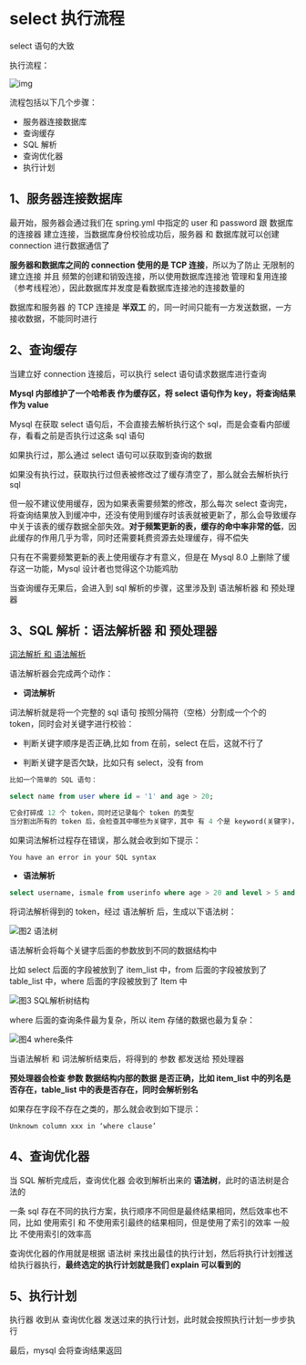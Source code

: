 # select 执行流程





select 语句的大致

执行流程：

![img](https://img2018.cnblogs.com/blog/1446270/201910/1446270-20191006025827107-243871764.png)

  

流程包括以下几个步骤：

- 服务器连接数据库
- 查询缓存
- SQL 解析
- 查询优化器
- 执行计划



## 1、服务器连接数据库

最开始，服务器会通过我们在 spring.yml 中指定的 user 和 password 跟 数据库的连接器 建立连接，当数据库身份校验成功后，服务器 和 数据库就可以创建 connection 进行数据通信了

**服务器和数据库之间的 connection 使用的是 TCP 连接**，所以为了防止 无限制的建立连接 并且 频繁的创建和销毁连接，所以使用数据库连接池 管理和复用连接（参考线程池），因此数据库并发度是看数据库连接池的连接数量的



数据库和服务器 的 TCP 连接是 **半双工** 的，同一时间只能有一方发送数据，一方接收数据，不能同时进行



## 2、查询缓存

当建立好 connection 连接后，可以执行 select 语句请求数据库进行查询

**Mysql 内部维护了一个哈希表 作为缓存区，将 select 语句作为 key，将查询结果作为 value**

Mysql 在获取 select 语句后，不会直接去解析执行这个 sql，而是会查看内部缓存，看看之前是否执行过这条 sql 语句

如果执行过，那么通过 select 语句可以获取到查询的数据

如果没有执行过，获取执行过但表被修改过了缓存清空了，那么就会去解析执行 sql



但一般不建议使用缓存，因为如果表需要频繁的修改，那么每次 select 查询完，将查询结果放入到缓冲中，还没有使用到缓存时该表就被更新了，那么会导致缓存中关于该表的缓存数据全部失效。**对于频繁更新的表，缓存的命中率非常的低**，因此缓存的作用几乎为零，同时还需要耗费资源去处理缓存，得不偿失

只有在不需要频繁更新的表上使用缓存才有意义，但是在 Mysql 8.0 上删除了缓存这一功能，Mysql 设计者也觉得这个功能鸡肋



当查询缓存无果后，会进入到 sql 解析的步骤，这里涉及到 语法解析器 和 预处理器



## 3、SQL 解析：语法解析器 和 预处理器

[词法解析 和 语法解析](https://tech.meituan.com/2018/05/20/sql-parser-used-in-mtdp.html)



语法解析器会完成两个动作：

- **词法解析**

词法解析就是将一个完整的 sql 语句 按照分隔符（空格）分割成一个个的 token，同时会对关键字进行校验：

- 判断关键字顺序是否正确,比如 from 在前，select 在后，这就不行了

- 判断关键字是否欠缺，比如只有 select，没有 from

```sql
比如一个简单的 SQL 语句：

select name from user where id = '1' and age > 20;

它会打碎成 12 个 token，同时还记录每个 token 的类型
当分割出所有的 token 后，会检查其中哪些为关键字，其中 有 4 个是 keyword(关键字)，分别为 select、from、where、and
```

如果词法解析过程存在错误，那么就会收到如下提示：

```
You have an error in your SQL syntax
```



- **语法解析**

```sql
select username, ismale from userinfo where age > 20 and level > 5 and 1 = 1 
```

将词法解析得到的 token，经过 语法解析 后，生成以下语法树：

![图2 语法树](https://awps-assets.meituan.net/mit-x/blog-images-bundle-2018a/a74c9e9c.png)



语法解析会将每个关键字后面的参数放到不同的数据结构中

比如 select 后面的字段被放到了 item_list 中，from 后面的字段被放到了 table_list 中，where 后面的字段被放到了 Item 中

![图3 SQL解析树结构](https://awps-assets.meituan.net/mit-x/blog-images-bundle-2018a/8eafb088.png)

where 后面的查询条件最为复杂，所以 item 存储的数据也最为复杂：

![图4 where条件](https://awps-assets.meituan.net/mit-x/blog-images-bundle-2018a/0adcdb23.png)





当语法解析 和 词法解析结束后，将得到的 参数 都发送给 预处理器

**预处理器会检查 参数 数据结构内部的数据 是否正确，比如 item_list 中的列名是否存在，table_list 中的表是否存在，同时会解析别名**

如果存在字段不存在之类的，那么就会收到如下提示：

```
Unknown column xxx in ‘where clause’
```





## 4、查询优化器

当 SQL 解析完成后，查询优化器 会收到解析出来的 **语法树**，此时的语法树是合法的

一条 sql 存在不同的执行方案，执行顺序不同但是最终结果相同，然后效率也不同，比如 使用索引 和 不使用索引最终的结果相同，但是使用了索引的效率 一般比 不使用索引的效率高

查询优化器的作用就是根据 语法树 来找出最佳的执行计划，然后将执行计划推送给执行器执行，**最终选定的执行计划就是我们 explain 可以看到的**



## 5、执行计划

执行器 收到从 查询优化器 发送过来的执行计划，此时就会按照执行计划一步步执行

最后，mysql 会将查询结果返回

